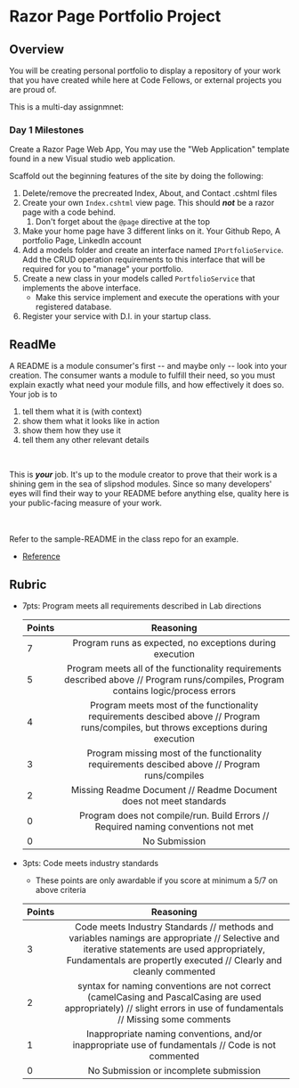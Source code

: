 # Razor Page Portfolio Project

## Overview
You will be creating personal portfolio to display a repository of your work that you have created while here
at Code Fellows, or external projects you are proud of. 

This is a multi-day assignmnet:

### Day 1 Milestones

Create a Razor Page Web App, You may use the "Web Application" template found in a new Visual studio web application. 

Scaffold out the beginning features of the site by doing the following:
1. Delete/remove the precreated Index, About, and Contact .cshtml files
1. Create your own `Index.cshtml` view page. This should ***not*** be a razor page with a code behind. 
	1. Don't forget about the `@page` directive at the top
1. Make your home page have 3 different links on it. Your Github Repo, A portfolio Page, LinkedIn account
1. Add a models folder and create an interface named `IPortfolioService`. Add the CRUD operation requirements to this interface that will 
be required for you to "manage" your portfolio. 
1. Create a new class in your models called `PortfolioService` that implements the above interface. 
	- Make this service implement and execute the operations with your registered database. 
1. Register your service with D.I. in your startup class. 



## ReadMe
A README is a module consumer's first -- and maybe only -- look into your creation. The consumer wants a module to fulfill their need, so you must explain exactly what need your module fills, and how effectively it does so.
<br />
Your job is to

1. tell them what it is (with context)
2. show them what it looks like in action
3. show them how they use it
4. tell them any other relevant details
<br />

This is ***your*** job. It's up to the module creator to prove that their work is a shining gem in the sea of slipshod modules. Since so many developers' eyes will find their way to your README before anything else, quality here is your public-facing measure of your work.

<br /> <br /> Refer to the sample-README in the class repo for an example. 
- [Reference](https://github.com/noffle/art-of-readme)

## Rubric
- 7pts: Program meets all requirements described in Lab directions

	Points  | Reasoning | 
	 ------------ | :-----------: | 
	7       | Program runs as expected, no exceptions during execution |
	5       | Program meets all of the functionality requirements described above // Program runs/compiles, Program contains logic/process errors|
	4       | Program meets most of the functionality requirements descibed above // Program runs/compiles, but throws exceptions during execution |
	3       | Program missing most of the functionality requirements descibed above // Program runs/compiles |
	2       | Missing Readme Document // Readme Document does not meet standards |
	0       | Program does not compile/run. Build Errors // Required naming conventions not met |
	0       | No Submission |

- 3pts: Code meets industry standards
	- These points are only awardable if you score at minimum a 5/7 on above criteria

	Points  | Reasoning | 
	 ------------ | :-----------: | 
	3      | Code meets Industry Standards // methods and variables namings are appropriate // Selective and iterative statements are used appropriately, Fundamentals are propertly executed // Clearly and cleanly commented |
	2       | syntax for naming conventions are not correct (camelCasing and PascalCasing are used appropriately) // slight errors in use of fundamentals // Missing some comments |
	1       | Inappropriate naming conventions, and/or inappropriate use of fundamentals // Code is not commented  |
	0       | No Submission or incomplete submission |

